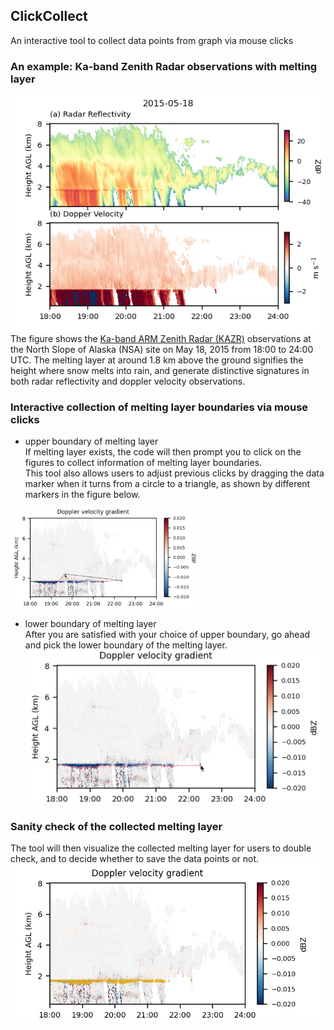 ## ClickCollect
An interactive tool to collect data points from graph via mouse clicks
### An example: Ka-band Zenith Radar observations with melting layer
![Figure 1: KAZR observations at NSA site on May 18, 2015](https://github.com/YXIE1010/ClickCollect/blob/main/Figure/Figure_1.png)  
The figure shows the [Ka-band ARM Zenith Radar (KAZR)](https://www.arm.gov/capabilities/instruments/kazr) observations at the North Slope of Alaska (NSA) site on 
May 18, 2015 from 18:00 to 24:00 UTC. The melting layer at around 1.8 km above the ground signifies the height where snow melts into rain, and generate distinctive
signatures in both radar reflectivity and doppler velocity observations.

### Interactive collection of melting layer boundaries via mouse clicks
- upper boundary of melting layer  
If melting layer exists, the code will then prompt you to click on the figures to collect information of melting layer boundaries.  
This tool also allows users to adjust previous clicks by dragging the data marker when it turns from a circle to a triangle, as shown by different markers
in the figure below.
<img src="https://github.com/YXIE1010/ClickCollect/blob/main/Figure/Figure_2.png" alt="ClickCollect upper boundary of the melting layer" width="60%" height="60%">    

- lower boundary of melting layer  
After you are satisfied with your choice of upper boundary, go ahead and pick the lower boundary of the melting layer.
![Figure 3: ClickCollect lower boundary of the melting layer](https://github.com/YXIE1010/ClickCollect/blob/main/Figure/Figure_3.png)

### Sanity check of the collected melting layer
The tool will then visualize the collected melting layer for users to double check, and to decide whether to save the data points or not.  
![Figure 4: Sanity check of the collected melting layer](https://github.com/YXIE1010/ClickCollect/blob/main/Figure/Figure_4.png)

